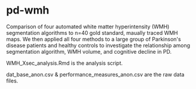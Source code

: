 # pd-wmh
Comparison of four automated white matter hyperintensity (WMH) segmentation algorithms to n=40 gold standard, maually traced WMH maps. We then applied all four methods to a large group of Parkinson's disease patients and healthy controls to investigate the relationship among segmentation algorithm, WMH volume, and cognitive decline in PD.

WMH_Xsec_analysis.Rmd is the analysis script. 

dat_base_anon.csv & performance_measures_anon.csv are the raw data files.
